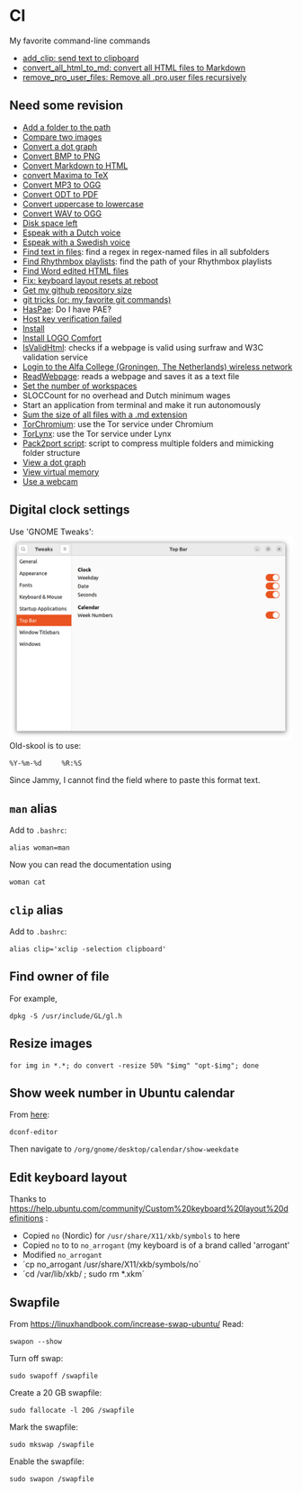 # Cl
My favorite command-line commands
 * [add_clip: send text to clipboard](add_clip.md)
 * [convert_all_html_to_md: convert all HTML files to Markdown](convert_all_html_to_md.md)
 * [remove_pro_user_files: Remove all .pro.user files recursively](remove_pro_user_files.md)

## Need some revision
 * [Add a folder to the path](ClAddFolderToPath.md)
 * [Compare two images](ClCompareImages.md)
 * [Convert a dot graph](ClConvertDotGraph.md)
 * [Convert BMP to PNG](ClBmpToPng.md)
 * [Convert Markdown to HTML](ClConvertMdToHtml.md)
 * [convert Maxima to TeX](ClMaximaToTex.md)
 * [Convert MP3 to OGG](ClMp3ToOgg.md)
 * [Convert ODT to PDF](ClOdtToPdf.md)
 * [Convert uppercase to lowercase](ClConvertUppercaseToLowercase.md)
 * [Convert WAV to OGG](ClWavToOgg.md)
 * [Disk space left](ClDiskSpaceLeft.md)
 * [Espeak with a Dutch voice](ClEspeakDutch.md)
 * [Espeak with a Swedish voice](ClEspeakSwedish.md)
 * [Find text in files](ClFindTextInFiles.md): find a regex in regex-named files in all subfolders
 * [Find Rhythmbox playlists](ClFindRhythmboxPlaylists.md): find the path of your Rhythmbox playlists
 * [Find Word edited HTML files](ClFindWordEditedHtml.md)
 * [Fix: keyboard layout resets at reboot](ClFixKeyboardLayoutResetsAtReboot.md)
 * [Get my github repository size](ClGetGitHubRepositorySize.md)
 * [git tricks (or: my favorite git commands)](ClGitTricks.md)
 * [HasPae](ClHasPae.md): Do I have PAE?
 * [Host key verification failed](ClHostKeyVerificationFailed.md)
 * [Install](ClInstall.md)
 * [Install LOGO Comfort](ClInstallLogoSoftComfort.md)
 * [IsValidHtml](ClIsValidHtml.md): checks if a webpage is valid using surfraw and W3C validation service
 * [Login to the Alfa College (Groningen, The Netherlands) wireless network](ClLoginAlfaCollege.md)
 * [ReadWebpage](ClReadWebpage.md): reads a webpage and saves it as a text file
 * [Set the number of workspaces](ClSetNumberOfWorkspaces.md)
 * SLOCCount for no overhead and Dutch minimum wages 
 * Start an application from terminal and make it run autonomously 
 * [Sum the size of all files with a .md extension](ClSumSizeHtml.md)
 * [TorChromium](ClTorChromium.md): use the Tor service under Chromium
 * [TorLynx](ClTorLynx.md): use the Tor service under Lynx
 * [Pack2port script](ClPack2port.md): script to compress multiple folders and mimicking folder structure
 * [View a dot graph](ClViewDotGraph.md)
 * [View virtual memory](ClViewVirtualMemory.md)
 * [Use a webcam](ClWebcam.md)

## Digital clock settings
Use 'GNOME Tweaks':
![](set_time.png)
Old-skool is to use:
```
%Y-%m-%d     %R:%S
```
Since Jammy, I cannot find the field where to paste this format text.
## `man` alias
Add to `.bashrc`:
```
alias woman=man
```
Now you can read the documentation using
```
woman cat
```
## `clip` alias
Add to `.bashrc`:
```
alias clip='xclip -selection clipboard'
```
## Find owner of file
For example,
```
dpkg -S /usr/include/GL/gl.h
```
## Resize images
```
for img in *.*; do convert -resize 50% "$img" "opt-$img"; done
```
## Show week number in Ubuntu calendar
From [here](https://askubuntu.com/a/1093293):
```
dconf-editor
```
Then navigate to `/org/gnome/desktop/calendar/show-weekdate`
## Edit keyboard layout
Thanks to https://help.ubuntu.com/community/Custom%20keyboard%20layout%20definitions :
 * Copied `no` (Nordic) for `/usr/share/X11/xkb/symbols` to here
 * Copied `no` to to `no_arrogant` (my keyboard is of a brand called 'arrogant'
 * Modified `no_arrogant`
 * ´cp no_arrogant /usr/share/X11/xkb/symbols/no´
 * ´cd /var/lib/xkb/ ; sudo rm *.xkm´
## Swapfile
From https://linuxhandbook.com/increase-swap-ubuntu/
Read:
```
swapon --show
```
Turn off swap:
```
sudo swapoff /swapfile
```
Create a 20 GB swapfile:
```
sudo fallocate -l 20G /swapfile
```
Mark the swapfile:
```
sudo mkswap /swapfile
```
Enable the swapfile:
```
sudo swapon /swapfile
```
